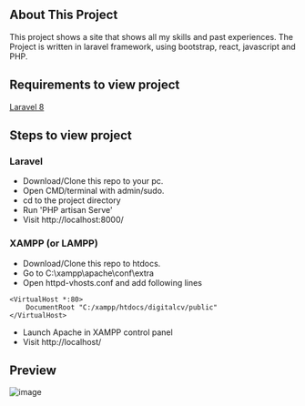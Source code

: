 ## About This Project

This project shows a site that shows all my skills and past experiences. 
The Project is written in laravel framework, using bootstrap, react, javascript and PHP.

## Requirements to view project

[Laravel 8](https://laravel.com/docs/8.x/installation#getting-started-on-windows)

## Steps to view project
### Laravel
* Download/Clone this repo to your pc.
* Open CMD/terminal with admin/sudo.
* cd to the project directory
* Run 'PHP artisan Serve'
* Visit http://localhost:8000/

### XAMPP (or LAMPP)
* Download/Clone this repo to htdocs.
* Go to C:\xampp\apache\conf\extra
* Open httpd-vhosts.conf and add following lines
```
<VirtualHost *:80>
    DocumentRoot "C:/xampp/htdocs/digitalcv/public"
</VirtualHost>
```
* Launch Apache in XAMPP control panel
* Visit http://localhost/

## Preview
![image](https://user-images.githubusercontent.com/33397696/125801572-419c8c97-5c8c-4191-b032-79860937dd26.png)
